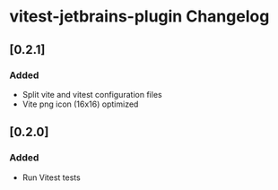 <!-- Keep a Changelog guide -> https://keepachangelog.com -->

# vitest-jetbrains-plugin Changelog

## [0.2.1]

### Added

- Split vite and vitest configuration files 
- Vite png icon (16x16) optimized

## [0.2.0]

### Added
- Run Vitest tests
